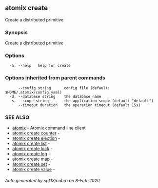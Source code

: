 ## atomix create

Create a distributed primitive

### Synopsis

Create a distributed primitive

### Options

```
  -h, --help   help for create
```

### Options inherited from parent commands

```
      --config string      config file (default: $HOME/.atomix/config.yaml)
  -d, --database string    the database name
  -s, --scope string       the application scope (default "default")
      --timeout duration   the operation timeout (default 15s)
```

### SEE ALSO

* [atomix](atomix.md)	 - Atomix command line client
* [atomix create counter](atomix_create_counter.md)	 - 
* [atomix create election](atomix_create_election.md)	 - 
* [atomix create list](atomix_create_list.md)	 - 
* [atomix create lock](atomix_create_lock.md)	 - 
* [atomix create log](atomix_create_log.md)	 - 
* [atomix create map](atomix_create_map.md)	 - 
* [atomix create set](atomix_create_set.md)	 - 
* [atomix create value](atomix_create_value.md)	 - 

###### Auto generated by spf13/cobra on 8-Feb-2020
